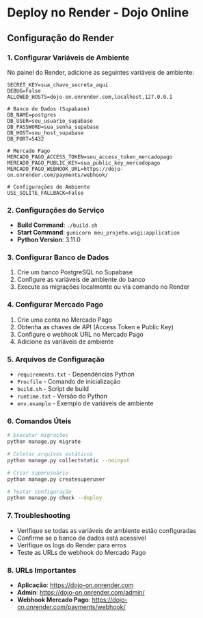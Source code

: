 # Deploy no Render - Dojo Online

## Configuração do Render

### 1. Configurar Variáveis de Ambiente

No painel do Render, adicione as seguintes variáveis de ambiente:

```
SECRET_KEY=sua_chave_secreta_aqui
DEBUG=False
ALLOWED_HOSTS=dojo-on.onrender.com,localhost,127.0.0.1

# Banco de Dados (Supabase)
DB_NAME=postgres
DB_USER=seu_usuario_supabase
DB_PASSWORD=sua_senha_supabase
DB_HOST=seu_host_supabase
DB_PORT=5432

# Mercado Pago
MERCADO_PAGO_ACCESS_TOKEN=seu_access_token_mercadopago
MERCADO_PAGO_PUBLIC_KEY=sua_public_key_mercadopago
MERCADO_PAGO_WEBHOOK_URL=https://dojo-on.onrender.com/payments/webhook/

# Configurações de Ambiente
USE_SQLITE_FALLBACK=False
```

### 2. Configurações do Serviço

- **Build Command**: `./build.sh`
- **Start Command**: `gunicorn meu_projeto.wsgi:application`
- **Python Version**: 3.11.0

### 3. Configurar Banco de Dados

1. Crie um banco PostgreSQL no Supabase
2. Configure as variáveis de ambiente do banco
3. Execute as migrações localmente ou via comando no Render

### 4. Configurar Mercado Pago

1. Crie uma conta no Mercado Pago
2. Obtenha as chaves de API (Access Token e Public Key)
3. Configure o webhook URL no Mercado Pago
4. Adicione as variáveis de ambiente

### 5. Arquivos de Configuração

- `requirements.txt` - Dependências Python
- `Procfile` - Comando de inicialização
- `build.sh` - Script de build
- `runtime.txt` - Versão do Python
- `env.example` - Exemplo de variáveis de ambiente

### 6. Comandos Úteis

```bash
# Executar migrações
python manage.py migrate

# Coletar arquivos estáticos
python manage.py collectstatic --noinput

# Criar superusuário
python manage.py createsuperuser

# Testar configuração
python manage.py check --deploy
```

### 7. Troubleshooting

- Verifique se todas as variáveis de ambiente estão configuradas
- Confirme se o banco de dados está acessível
- Verifique os logs do Render para erros
- Teste as URLs de webhook do Mercado Pago

### 8. URLs Importantes

- **Aplicação**: https://dojo-on.onrender.com
- **Admin**: https://dojo-on.onrender.com/admin/
- **Webhook Mercado Pago**: https://dojo-on.onrender.com/payments/webhook/
